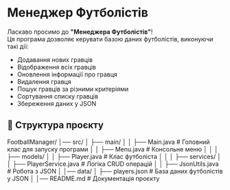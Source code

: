 # Менеджер Футболістів

Ласкаво просимо до **"Менеджера Футболістів"**!  
Ця програма дозволяє керувати базою даних футболістів, виконуючи такі дії:

- Додавання нових гравців
- Відображення всіх гравців
- Оновлення інформації про гравця
- Видалення гравця
- Пошук гравців за різними критеріями
- Сортування списку гравців  
- Збереження даних у JSON

## 📂 Структура проєкту

FootballManager/ │── src/ │ ├── main/ │ │ ├── Main.java # Головний клас для запуску програми │ │ ├── Menu.java # Консольне меню │ │ │ ├── models/ │ │ ├── Player.java # Клас футболіста │ │ │ ├── services/ │ │ ├── PlayerService.java # Логіка CRUD операцій │ │ ├── JsonUtils.java # Робота з JSON │ │── data/ │ ├── players.json # База даних футболістів у JSON │ │── README.md # Документація проєкту
